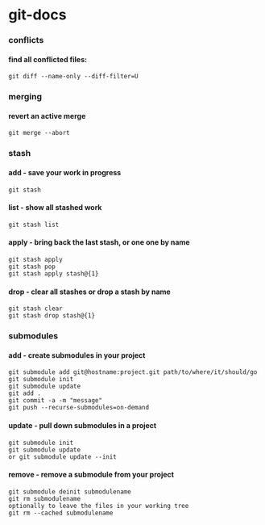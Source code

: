 git-docs
========

### conflicts
#### find all conflicted files:
```shell
git diff --name-only --diff-filter=U
```

### merging
#### revert an active merge
```shell
git merge --abort
```

### stash
#### add - save your work in progress
```shell
git stash
```

#### list - show all stashed work
```shell
git stash list
```

#### apply - bring back the last stash, or one one by name
```shell
git stash apply
git stash pop
git stash apply stash@{1}
```

#### drop - clear all stashes or drop a stash by name
```shell
git stash clear
git stash drop stash@{1}
```

### submodules
#### add - create submodules in your project
```shell
git submodule add git@hostname:project.git path/to/where/it/should/go
git submodule init
git submodule update
git add .
git commit -a -m "message"
git push --recurse-submodules=on-demand
```

#### update - pull down submodules in a project
```shell
git submodule init
git submodule update
or git submodule update --init
```

#### remove - remove a submodule from your project
```shell
git submodule deinit submodulename    
git rm submodulename
optionally to leave the files in your working tree
git rm --cached submodulename
```
